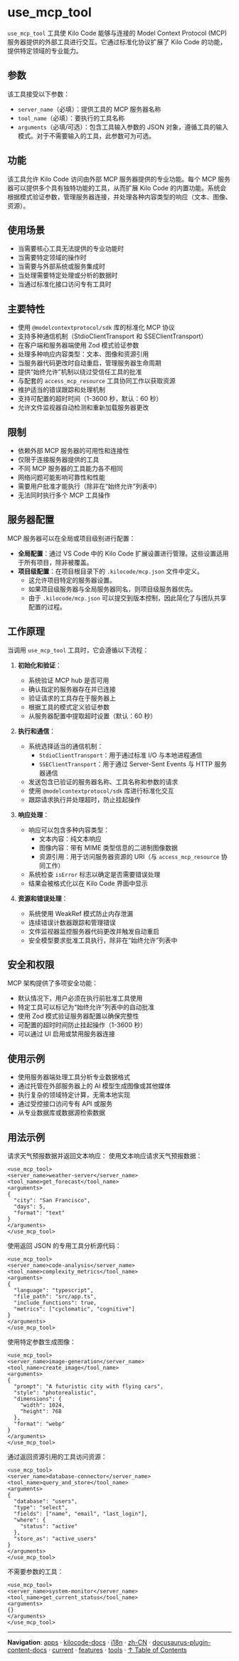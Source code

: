 # use_mcp_tool

`use_mcp_tool` 工具使 Kilo Code 能够与连接的 Model Context Protocol (MCP) 服务器提供的外部工具进行交互。它通过标准化协议扩展了 Kilo Code 的功能，提供特定领域的专业能力。

## 参数

该工具接受以下参数：

- `server_name`（必填）：提供工具的 MCP 服务器名称
- `tool_name`（必填）：要执行的工具名称
- `arguments`（必填/可选）：包含工具输入参数的 JSON 对象，遵循工具的输入模式。对于不需要输入的工具，此参数可为可选。

## 功能

该工具允许 Kilo Code 访问由外部 MCP 服务器提供的专业功能。每个 MCP 服务器可以提供多个具有独特功能的工具，从而扩展 Kilo Code 的内置功能。系统会根据模式验证参数，管理服务器连接，并处理各种内容类型的响应（文本、图像、资源）。

## 使用场景

- 当需要核心工具无法提供的专业功能时
- 当需要特定领域的操作时
- 当需要与外部系统或服务集成时
- 当处理需要特定处理或分析的数据时
- 当通过标准化接口访问专有工具时

## 主要特性

- 使用 `@modelcontextprotocol/sdk` 库的标准化 MCP 协议
- 支持多种通信机制（StdioClientTransport 和 SSEClientTransport）
- 在客户端和服务器端使用 Zod 模式验证参数
- 处理多种响应内容类型：文本、图像和资源引用
- 当服务器代码更改时自动重启，管理服务器生命周期
- 提供“始终允许”机制以绕过受信任工具的批准
- 与配套的 `access_mcp_resource` 工具协同工作以获取资源
- 维护适当的错误跟踪和处理机制
- 支持可配置的超时时间（1-3600 秒，默认：60 秒）
- 允许文件监视器自动检测和重新加载服务器更改

## 限制

- 依赖外部 MCP 服务器的可用性和连接性
- 仅限于连接服务器提供的工具
- 不同 MCP 服务器的工具能力各不相同
- 网络问题可能影响可靠性和性能
- 需要用户批准才能执行（除非在“始终允许”列表中）
- 无法同时执行多个 MCP 工具操作

## 服务器配置

MCP 服务器可以在全局或项目级别进行配置：

- **全局配置**：通过 VS Code 中的 Kilo Code 扩展设置进行管理。这些设置适用于所有项目，除非被覆盖。
- **项目级配置**：在项目根目录下的 `.kilocode/mcp.json` 文件中定义。
    - 这允许项目特定的服务器设置。
    - 如果项目级服务器与全局服务器同名，则项目级服务器优先。
    - 由于 `.kilocode/mcp.json` 可以提交到版本控制，因此简化了与团队共享配置的过程。

## 工作原理

当调用 `use_mcp_tool` 工具时，它会遵循以下流程：

1. **初始化和验证**：

    - 系统验证 MCP hub 是否可用
    - 确认指定的服务器存在并已连接
    - 验证请求的工具存在于服务器上
    - 根据工具的模式定义验证参数
    - 从服务器配置中提取超时设置（默认：60 秒）

2. **执行和通信**：

    - 系统选择适当的通信机制：
        - `StdioClientTransport`：用于通过标准 I/O 与本地进程通信
        - `SSEClientTransport`：用于通过 Server-Sent Events 与 HTTP 服务器通信
    - 发送包含已验证的服务器名称、工具名称和参数的请求
    - 使用 `@modelcontextprotocol/sdk` 库进行标准化交互
    - 跟踪请求执行并处理超时，防止挂起操作

3. **响应处理**：

    - 响应可以包含多种内容类型：
        - 文本内容：纯文本响应
        - 图像内容：带有 MIME 类型信息的二进制图像数据
        - 资源引用：用于访问服务器资源的 URI（与 `access_mcp_resource` 协同工作）
    - 系统检查 `isError` 标志以确定是否需要错误处理
    - 结果会被格式化以在 Kilo Code 界面中显示

4. **资源和错误处理**：
    - 系统使用 WeakRef 模式防止内存泄漏
    - 连续错误计数器跟踪和管理错误
    - 文件监视器监控服务器代码更改并触发自动重启
    - 安全模型要求批准工具执行，除非在“始终允许”列表中

## 安全和权限

MCP 架构提供了多项安全功能：

- 默认情况下，用户必须在执行前批准工具使用
- 特定工具可以标记为“始终允许”列表中的自动批准
- 使用 Zod 模式验证服务器配置以确保完整性
- 可配置的超时时间防止挂起操作（1-3600 秒）
- 可以通过 UI 启用或禁用服务器连接

## 使用示例

- 使用服务器端处理工具分析专业数据格式
- 通过托管在外部服务器上的 AI 模型生成图像或其他媒体
- 执行复杂的领域特定计算，无需本地实现
- 通过受控接口访问专有 API 或服务
- 从专业数据库或数据源检索数据

## 用法示例

请求天气预报数据并返回文本响应：
使用文本响应请求天气预报数据：

```
<use_mcp_tool>
<server_name>weather-server</server_name>
<tool_name>get_forecast</tool_name>
<arguments>
{
  "city": "San Francisco",
  "days": 5,
  "format": "text"
}
</arguments>
</use_mcp_tool>
```

使用返回 JSON 的专用工具分析源代码：

```
<use_mcp_tool>
<server_name>code-analysis</server_name>
<tool_name>complexity_metrics</tool_name>
<arguments>
{
  "language": "typescript",
  "file_path": "src/app.ts",
  "include_functions": true,
  "metrics": ["cyclomatic", "cognitive"]
}
</arguments>
</use_mcp_tool>
```

使用特定参数生成图像：

```
<use_mcp_tool>
<server_name>image-generation</server_name>
<tool_name>create_image</tool_name>
<arguments>
{
  "prompt": "A futuristic city with flying cars",
  "style": "photorealistic",
  "dimensions": {
    "width": 1024,
    "height": 768
  },
  "format": "webp"
}
</arguments>
</use_mcp_tool>
```

通过返回资源引用的工具访问资源：

```
<use_mcp_tool>
<server_name>database-connector</server_name>
<tool_name>query_and_store</tool_name>
<arguments>
{
  "database": "users",
  "type": "select",
  "fields": ["name", "email", "last_login"],
  "where": {
    "status": "active"
  },
  "store_as": "active_users"
}
</arguments>
</use_mcp_tool>
```

不需要参数的工具：

```
<use_mcp_tool>
<server_name>system-monitor</server_name>
<tool_name>get_current_status</tool_name>
<arguments>
{}
</arguments>
</use_mcp_tool>
```

---

**Navigation**: [apps](../../../../../../../../apps/) · [kilocode-docs](../../../../../../../apps/kilocode-docs/) · [i18n](../../../../../../apps/kilocode-docs/i18n/) · [zh-CN](../../../../../apps/kilocode-docs/i18n/zh-CN/) · [docusaurus-plugin-content-docs](../../../../apps/kilocode-docs/i18n/zh-CN/docusaurus-plugin-content-docs/) · [current](../../../apps/kilocode-docs/i18n/zh-CN/docusaurus-plugin-content-docs/current/) · [features](../../apps/kilocode-docs/i18n/zh-CN/docusaurus-plugin-content-docs/current/features/) · [tools](../apps/kilocode-docs/i18n/zh-CN/docusaurus-plugin-content-docs/current/features/tools/) · [↑ Table of Contents](#use-mcp-tool)
